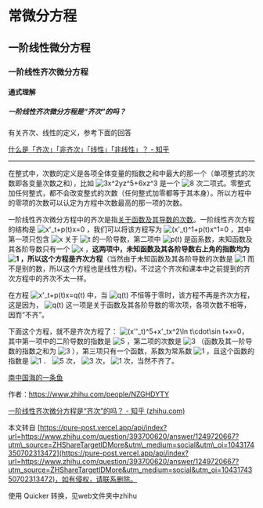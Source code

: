 # 常微分方程

## 一阶线性微分方程

### 一阶线性齐次微分方程

#### 通式理解

##### 一阶线性齐次微分方程是“齐次”的吗？

有关齐次、线性的定义，参考下面的回答

[什么是「齐次」「非齐次」「线性」「非线性」？ \- 知乎](https://www.zhihu.com/question/19816504/answer/436003494)

* * *

在整式中，次数的定义是各项全体变量的指数之和中最大的那一个（单项整式的次数即各变量次数之和），比如 ![3x^2yz^5+6xz^3](https://www.zhihu.com/equation?tex=3x%5E2yz%5E5%2B6xz%5E3) 是一个 ![8](https://www.zhihu.com/equation?tex=8) 次二项式。零整式加任何整式，都不会改变整式的次数（任何整式加零都等于其本身）。所以方程中的零项的次数可以认定为方程中次数最高的那一项的次数。

一阶线性齐次微分方程中的齐次是指<u>关于函数及其导数的次数</u>。一阶线性齐次方程的结构是 ![x'_t+p(t)x=0](https://www.zhihu.com/equation?tex=x%27_t%2Bp%28t%29x%3D0) ，我们可以将该方程写为 ![(x'_t)^1+p(t)x^1=0](https://www.zhihu.com/equation?tex=%28x%27_t%29%5E1%2Bp%28t%29x%5E1%3D0) ，其中第一项只包含 ![x](https://www.zhihu.com/equation?tex=x) 关于 ![t](https://www.zhihu.com/equation?tex=t) 的一阶导数，第二项中 ![p(t)](https://www.zhihu.com/equation?tex=p%28t%29) 是函系数，未知函数及其各阶导数只有一个 ![x](https://www.zhihu.com/equation?tex=x) ，**这两项中，未知函数及其各阶导数右上角的指数均为 ![1](https://www.zhihu.com/equation?tex=1) ，所以这个方程是齐次方程**（当然由于未知函数及其各阶导数的次数是 ![1](https://www.zhihu.com/equation?tex=1) 而不是别的数，所以这个方程也是线性方程)。不过这个齐次和课本中之前提到的齐次方程中的齐次不太一样。

在方程 ![x'_t+p(t)x=q(t)](https://www.zhihu.com/equation?tex=x%27_t%2Bp%28t%29x%3Dq%28t%29) 中，当 ![q(t)](https://www.zhihu.com/equation?tex=q%28t%29) 不恒等于零时，该方程不再是齐次方程，这是因为， ![q(t)](https://www.zhihu.com/equation?tex=q%28t%29) 这一项是关于函数及其各阶导数的零次项，各项次数不相等，因而“不齐”。

下面这个方程，就不是齐次方程了： ![(x''_t)^5+x'_tx^2\ln t\cdot\sin t+x=0](https://www.zhihu.com/equation?tex=%28x%27%27_t%29%5E5%2Bx%27_tx%5E2%5Cln+t%5Ccdot%5Csin+t%2Bx%3D0)，其中第一项中的二阶导数的指数是 ![5](https://www.zhihu.com/equation?tex=5) ，第二项的次数是 ![3](https://www.zhihu.com/equation?tex=3) （函数及其一阶导数的指数之和为 ![3](https://www.zhihu.com/equation?tex=3) ），第三项只有一个函数，系数为常系数 ![1](https://www.zhihu.com/equation?tex=1) ，且这个函数的指数是 ![1](https://www.zhihu.com/equation?tex=1) ． ![5](https://www.zhihu.com/equation?tex=5) 次， ![3](https://www.zhihu.com/equation?tex=3) 次， ![1](https://www.zhihu.com/equation?tex=1) 次，当然不齐了。

[南中国海的一条鱼](https://www.zhihu.com/people/NZGHDYTY)

作者：https://www.zhihu.com/people/NZGHDYTY

[一阶线性齐次微分方程是“齐次”的吗？ - 知乎 (zhihu.com)](https://www.zhihu.com/question/393700620/answer/1249720667?utm_source=ZHShareTargetIDMore&utm_medium=social&utm_oi=1043174350702313472)

  

本文转自 [https://pure-post.vercel.app/api/index?url=https://www.zhihu.com/question/393700620/answer/1249720667?utm\_source=ZHShareTargetIDMore&utm\_medium=social&utm\_oi=1043174350702313472](https://pure-post.vercel.app/api/index?url=https://www.zhihu.com/question/393700620/answer/1249720667?utm_source=ZHShareTargetIDMore&utm_medium=social&utm_oi=1043174350702313472)，如有侵权，请联系删除。

使用 Quicker 转换，见web文件夹中zhihu